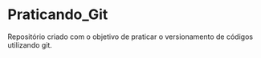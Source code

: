 # Praticando_Git
Repositório criado com o objetivo de praticar o versionamento de códigos utilizando git.

